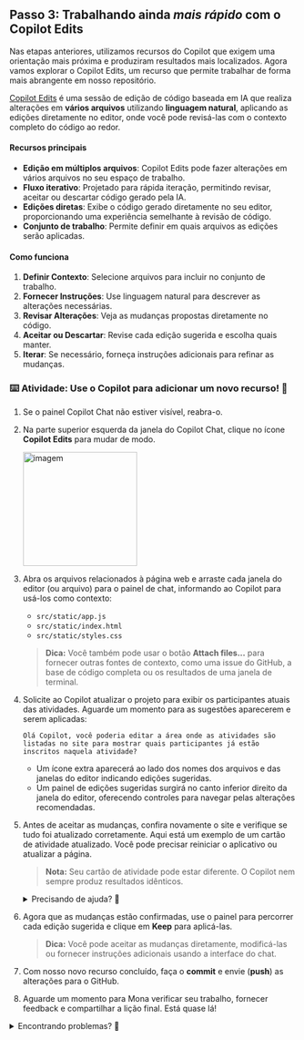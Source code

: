 ## Passo 3: Trabalhando ainda _mais rápido_ com o Copilot Edits

Nas etapas anteriores, utilizamos recursos do Copilot que exigem uma orientação mais próxima e produziram resultados mais localizados. Agora vamos explorar o Copilot Edits, um recurso que permite trabalhar de forma mais abrangente em nosso repositório.

[Copilot Edits](https://code.visualstudio.com/docs/copilot/copilot-edits) é uma sessão de edição de código baseada em IA que realiza alterações em **vários arquivos** utilizando **linguagem natural**, aplicando as edições diretamente no editor, onde você pode revisá-las com o contexto completo do código ao redor.

#### Recursos principais

- **Edição em múltiplos arquivos**: Copilot Edits pode fazer alterações em vários arquivos no seu espaço de trabalho.
- **Fluxo iterativo**: Projetado para rápida iteração, permitindo revisar, aceitar ou descartar código gerado pela IA.
- **Edições diretas**: Exibe o código gerado diretamente no seu editor, proporcionando uma experiência semelhante à revisão de código.
- **Conjunto de trabalho**: Permite definir em quais arquivos as edições serão aplicadas.

#### Como funciona

1. **Definir Contexto**: Selecione arquivos para incluir no conjunto de trabalho.
2. **Fornecer Instruções**: Use linguagem natural para descrever as alterações necessárias.
3. **Revisar Alterações**: Veja as mudanças propostas diretamente no código.
4. **Aceitar ou Descartar**: Revise cada edição sugerida e escolha quais manter.
5. **Iterar**: Se necessário, forneça instruções adicionais para refinar as mudanças.

### :keyboard: Atividade: Use o Copilot para adicionar um novo recurso! :rocket:

1. Se o painel Copilot Chat não estiver visível, reabra-o.

2. Na parte superior esquerda da janela do Copilot Chat, clique no ícone **Copilot Edits** para mudar de modo.

   <img width="200" alt="imagem" src="https://github.com/user-attachments/assets/0b17c5bd-d03b-41b1-b97d-624fcbf8ccd1" />

3. Abra os arquivos relacionados à página web e arraste cada janela do editor (ou arquivo) para o painel de chat, informando ao Copilot para usá-los como contexto:

   - `src/static/app.js`
   - `src/static/index.html`
   - `src/static/styles.css`

   > **Dica:** Você também pode usar o botão **Attach files...** para fornecer outras fontes de contexto, como uma issue do GitHub, a base de código completa ou os resultados de uma janela de terminal.

4. Solicite ao Copilot atualizar o projeto para exibir os participantes atuais das atividades. Aguarde um momento para as sugestões aparecerem e serem aplicadas:

   ```prompt
   Olá Copilot, você poderia editar a área onde as atividades são listadas no site para mostrar quais participantes já estão inscritos naquela atividade?
   ```

   - Um ícone extra aparecerá ao lado dos nomes dos arquivos e das janelas do editor indicando edições sugeridas.
   - Um painel de edições sugeridas surgirá no canto inferior direito da janela do editor, oferecendo controles para navegar pelas alterações recomendadas.

5. Antes de aceitar as mudanças, confira novamente o site e verifique se tudo foi atualizado corretamente. Aqui está um exemplo de um cartão de atividade atualizado. Você pode precisar reiniciar o aplicativo ou atualizar a página.

   > **Nota:** Seu cartão de atividade pode estar diferente. O Copilot nem sempre produz resultados idênticos.

   <details>
   <summary>Precisando de ajuda? 🤷</summary><br/>
   Se o site não carregar, confira:

   - Reinicie o depurador do VS Code para garantir que a última versão do site esteja sendo exibida.
   - Se esqueceu a URL ou fechou a janela, revise o passo 1.
   - Tente atualizar a página com força ou abrir em uma janela privada para baixar uma cópia nova.

   </details>

6. Agora que as mudanças estão confirmadas, use o painel para percorrer cada edição sugerida e clique em **Keep** para aplicá-las.

   > **Dica:** Você pode aceitar as mudanças diretamente, modificá-las ou fornecer instruções adicionais usando a interface do chat.

7. Com nosso novo recurso concluído, faça o **commit** e envie (**push**) as alterações para o GitHub.

8. Aguarde um momento para Mona verificar seu trabalho, fornecer feedback e compartilhar a lição final. Está quase lá!

<details>
<summary>Encontrando problemas? 🤷</summary><br/>

Se não receber feedback, verifique:

- Se você enviou corretamente as mudanças na pasta `src/static/` para a branch `accelerate-with-copilot` e sincronizou com o GitHub.
- Caso Mona identifique um erro, faça a correção e envie novamente as alterações. Mona verificará quantas vezes forem necessárias.

</details>


